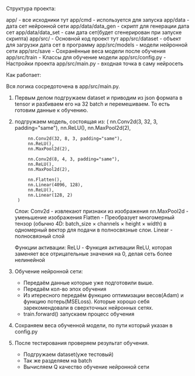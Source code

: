 
Структура проекта:

app/ - все исходники тут 
app/cmd - используется для запуска
app/data - дата сет нейронной сети 
app/data/data_gen - скрипт для генерации дата сет 
app/data/data_set - сам дата сет(будет сгенерирован при запуске скрипта)
app/src/ - Основной код проект тут
app/src/dataset - объект для загрузки дата сет в программу 
app/src/models - модели нейронной сети 
app/src/save - Сохранённые веса модели после обучения
app/src/train - Классы для обучение модели
app/src/config.py - Настройки проекта
app/src/main.py - входная точка в саму нейросеть 


Как работает: 

Вся логика сосредоточена в app/src/main.py.
1. Первым делом подгружаем dataset и приводим из
json формата в tensor и разбиваем его на 32 batch и перемешиваем.
То есть готовим данные к обучению.

2. подгружаем модель, состоящая из:
        (
            nn.Conv2d(3, 32, 3, padding="same"),
            nn.ReLU(),
            nn.MaxPool2d(2),

            nn.Conv2d(32, 8, 3, padding="same"),
            nn.ReLU(),
            nn.MaxPool2d(2),

            nn.Conv2d(8, 4, 3, padding="same"),
            nn.ReLU(),
            nn.MaxPool2d(2),

            nn.Flatten(),
            nn.Linear(4096, 128),
            nn.ReLU(),
            nn.Linear(128, 2)
        )
    Слои:
        Conv2d - извлекают признаки из изображения
        nn.MaxPool2d - уменьшение изображения 
        Flatten - Преобразует многомерный тензор (обычно 4D: batch_size × channels × height × width) в одномерный вектор для подачи в полносвязные слои.
        Linear - полносвязный слой
    
    Функции активации:
        ReLU - Функция активации ReLU, которая заменяет все отрицательные значения на 0, делая сеть более нелинейной

3. Обучение нейронной сети:
    - Передаём данные которые уже подготовили выше.
    - Передаём кол-во эпох обучения
    - Из итересного передаём функцию оптимизации весов(Adam)
    и функцию потерь(MSELoss). Которые хорошо себя зарекомендовали в 
    сверхточных нейронных сетях.
    - train.forward() запускаем процесс обучения 

4. Сохраняем веса обученной модели, 
по пути который указан в config.py

5. После тестирования проверяем результат обучения. 
    - Подгружаем dataset(уже тестовый) 
    - Так же разделяем на batch 
    - Вычисляем Q качество обучение нейронной сети